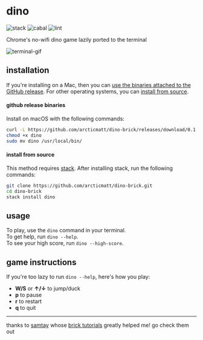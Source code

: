 # dino

![stack](https://github.com/haskell-game-archives/dino-brick/workflows/stack/badge.svg)
![cabal](https://github.com/haskell-game-archives/dino-brick/workflows/cabal/badge.svg)
![lint](https://github.com/haskell-game-archives/dino-brick/workflows/lint/badge.svg)

Chrome's no-wifi dino game lazily ported to the terminal

![terminal-gif](./docs/img/dino.gif)

## installation 

If you're installing on a Mac, then you 
can [use the binaries attached to the GitHub release](#github-release-binaries). 
For other operating systems, you can [install from source](#install-from-source).

#### github release binaries

Install on macOS with the following commands:

```bash
curl -L https://github.com/arcticmatt/dino-brick/releases/download/0.1.1/dino-`uname -s`-`uname -m` -o dino
chmod +x dino
sudo mv dino /usr/local/bin/ 
```

#### install from source

This method requires [stack](https://docs.haskellstack.org/en/stable/README/#how-to-install). After installing stack, run
the following commands:

```bash
git clone https://github.com/arcticmatt/dino-brick.git
cd dino-brick
stack install dino
```

## usage 

To play, use the `dino` command in your terminal.   
To get help, run `dino --help`.  
To see your high score, run `dino --high-score`.

## game instructions

If you're too lazy to run `dino --help`, here's how you play:

* **W/S** or 	**&uarr;/&darr;** to jump/duck
* **p** to pause 
* **r** to restart 
* **q** to quit

---

thanks to [samtay](https://github.com/samtay) whose [brick tutorials](https://samtay.github.io/) greatly helped me! go check 
them out
